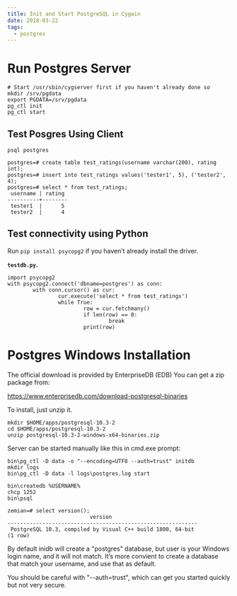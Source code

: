 ```yaml
---
title: Init and Start PostgreSQL in Cygwin
date: 2018-03-22
tags:
  - postgres
---
```


Run Postgres Server
===================

    # Start /usr/sbin/cygserver first if you haven't already done so
    mkdir /srv/pgdata
    export PGDATA=/srv/pgdata
    pg_ctl init
    pg_ctl start

Test Posgres Using Client
-------------------------

    psql postgres

    postgres=# create table test_ratings(username varchar(200), rating int);
    postgres=# insert into test_ratings values('tester1', 5), ('tester2', 4);
    postgres=# select * from test_ratings;
     username | rating
    ----------+--------
     tester1  |      5
     tester2  |      4

Test connectivity using Python
------------------------------

Run `pip install psycopg2` if you haven’t already install the driver.

**`testdb.py`.**

    import psycopg2
    with psycopg2.connect('dbname=postgres') as conn:
            with conn.cursor() as cur:
                    cur.execute('select * from test_ratings')
                    while True:
                            row = cur.fetchmany()
                            if len(row) == 0:
                                    break
                            print(row)

Postgres Windows Installation
=============================

The official download is provided by EnterpriseDB (EDB) You can get a
zip package from:

<https://www.enterprisedb.com/download-postgresql-binaries>

To install, just unzip it.

    mkdir $HOME/apps/postgresql-10.3-2
    cd $HOME/apps/postgresql-10.3-2
    unzip postgresql-10.3-2-windows-x64-binaries.zip

Server can be started manually like this in cmd.exe prompt:

    bin\pg_ctl -D data -o "--encoding=UTF8 --auth=trust" initdb
    mkdir logs
    bin\pg_ctl -D data -l logs\postgres.log start

    bin\createdb %USERNAME%
    chcp 1252
    bin\psql

    zemian=# select version();
                              version
    ------------------------------------------------------------
     PostgreSQL 10.3, compiled by Visual C++ build 1800, 64-bit
    (1 row)

By default inidb will create a "postgres" database, but user is your
Windows login name, and it will not match. It’s more convient to create
a database that match your username, and use that as default.

You should be careful with "--auth=trust", which can get you started
quickly but not very secure.

